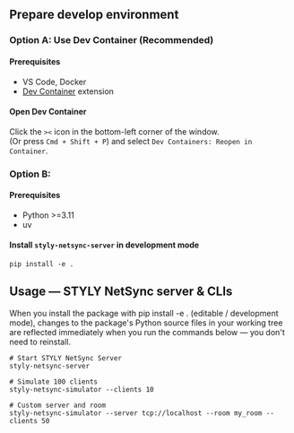 

## Prepare develop environment

### Option A: Use Dev Container (Recommended)

#### Prerequisites

- VS Code, Docker
- [Dev Container](https://marketplace.visualstudio.com/items?itemName=ms-vscode-remote.remote-containers) extension

#### Open Dev Container

Click the `><` icon in the bottom-left corner of the window.  
(Or press `Cmd + Shift + P`) and select `Dev Containers: Reopen in Container`. 

### Option B: 

#### Prerequisites

- Python >=3.11
- uv

#### Install `styly-netsync-server` in development mode
```
pip install -e .
```

## Usage — STYLY NetSync server & CLIs

When you install the package with pip install -e . (editable / development mode), changes to the package's Python source files in your working tree are reflected immediately when you run the commands below — you don't need to reinstall.
```
# Start STYLY NetSync Server
styly-netsync-server

# Simulate 100 clients
styly-netsync-simulator --clients 10

# Custom server and room
styly-netsync-simulator --server tcp://localhost --room my_room --clients 50
```
